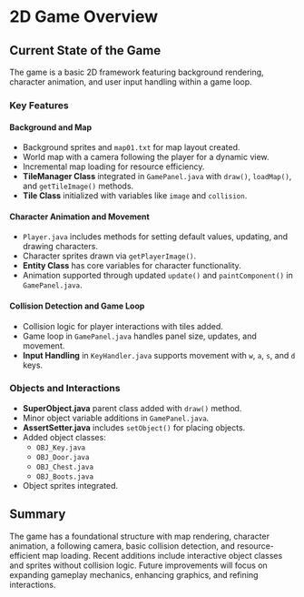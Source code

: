 # 2D Game Overview

## Current State of the Game
The game is a basic 2D framework featuring background rendering, character animation, and user input handling within a game loop.

### Key Features

#### Background and Map
- Background sprites and `map01.txt` for map layout created.
- World map with a camera following the player for a dynamic view.
- Incremental map loading for resource efficiency.
- **TileManager Class** integrated in `GamePanel.java` with `draw()`, `loadMap()`, and `getTileImage()` methods.
- **Tile Class** initialized with variables like `image` and `collision`.

#### Character Animation and Movement
- `Player.java` includes methods for setting default values, updating, and drawing characters.
- Character sprites drawn via `getPlayerImage()`.
- **Entity Class** has core variables for character functionality.
- Animation supported through updated `update()` and `paintComponent()` in `GamePanel.java`.

#### Collision Detection and Game Loop
- Collision logic for player interactions with tiles added.
- Game loop in `GamePanel.java` handles panel size, updates, and movement.
- **Input Handling** in `KeyHandler.java` supports movement with `w`, `a`, `s`, and `d` keys.

### Objects and Interactions
- **SuperObject.java** parent class added with `draw()` method.
- Minor object variable additions in `GamePanel.java`.
- **AssertSetter.java** includes `setObject()` for placing objects.
- Added object classes:
  - `OBJ_Key.java`
  - `OBJ_Door.java`
  - `OBJ_Chest.java`
  - `OBJ_Boots.java`
- Object sprites integrated.

## Summary
The game has a foundational structure with map rendering, character animation, a following camera, basic collision detection, and resource-efficient map loading. Recent additions include interactive object classes and sprites without collision logic. Future improvements will focus on expanding gameplay mechanics, enhancing graphics, and refining interactions.